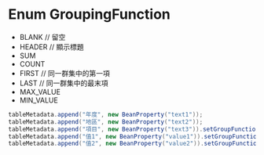 

# Enum GroupingFunction

* BLANK  // 留空
* HEADER // 顯示標題
* SUM
* COUNT
* FIRST // 同一群集中的第一項
* LAST  // 同一群集中的最末項
* MAX_VALUE
* MIN_VALUE

``` java 
tableMetadata.append("年度", new BeanProperty("text1"));
tableMetadata.append("地區", new BeanProperty("text2"));
tableMetadata.append("項目", new BeanProperty("text3")).setGroupFunction(GroupingFunction.COUNT);
tableMetadata.append("值1", new BeanProperty("value1")).setGroupFunction(GroupingFunction.SUM);
tableMetadata.append("值2", new BeanProperty("value2")).setGroupFunction(GroupingFunction.SUM);
```